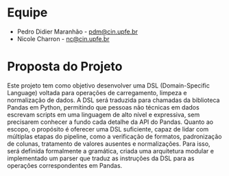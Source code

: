 # Equipe
- Pedro Didier Maranhão - pdm@cin.upfe.br
- Nicole Charron - nc@cin.upfe.br

# Proposta do Projeto
Este projeto tem como objetivo desenvolver uma DSL (Domain-Specific Language) voltada para operações de carregamento, limpeza e normalização de dados. A DSL será traduzida para chamadas da biblioteca Pandas em Python, permitindo que pessoas não técnicas em dados escrevam scripts em uma linguagem de alto nível e expressiva, sem precisarem conhecer a fundo cada detalhe da API do Pandas. Quanto ao escopo, o propósito é oferecer uma DSL suficiente, capaz de lidar com múltiplas etapas do pipeline, como a verificação de formatos, padronização de colunas, tratamento de valores ausentes e normalizações. Para isso, será definida formalmente a gramática, criada uma arquitetura modular e implementado um parser que traduz as instruções da DSL para as operações correspondentes em Pandas.
